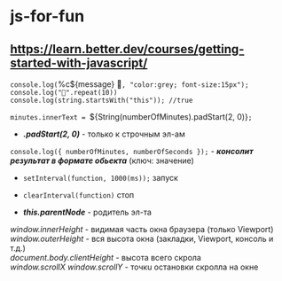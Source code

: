 # js-for-fun

## https://learn.better.dev/courses/getting-started-with-javascript/

`console.log(`%c${message} 🔅`, "color:grey; font-size:15px");` </br>
`console.log("💜".repeat(10))` </br>
`console.log(string.startsWith("this")); //true`

`minutes.innerText = `${String(numberOfMinutes).padStart(2, 0)}`;`

- **_.padStart(2, 0)_** - только к строчным эл-ам

`console.log({ numberOfMinutes, numberOfSeconds });` - **_консолит результат в формате обьекта_** (ключ: значение)

- `setInterval(function, 1000(ms));` запуск
- `clearInterval(function)` стоп

- **_this.parentNode_** - родитель эл-та

_window.innerHeight_ - видимая часть окна браузера (только Viewport) </br>
_window.outerHeight_ - вся высота окна (закладки, Viewport, консоль и т.д.) </br>
_document.body.clientHeight_ - высота всего скрола </br>
_window.scrollX_ _window.scrollY_ - точкu остановки скролла на окне </br>
